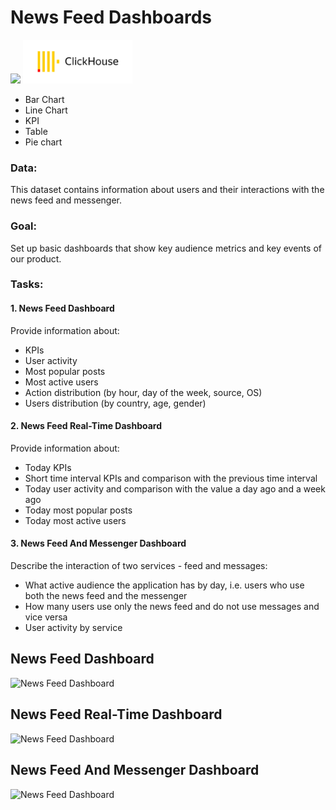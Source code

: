 # News Feed Dashboards 

<div>
  <img src="https://upload.wikimedia.org/wikipedia/commons/6/6f/Superset-logo.svg" height="70"/>
  <img src="https://github.com/apache/superset/blob/master/superset-frontend/src/assets/images/clickhouse.png" height="70"/>
</div>
<p></p>

-	Bar Chart
-	Line Chart
-	KPI
-	Table
-	Pie chart

### Data:
This dataset contains information about users and their interactions with the news feed and messenger.

### Goal:
Set up basic dashboards that show key audience metrics and key events of our product.

### Tasks:
#### 1. News Feed Dashboard  
   Provide information about:
   - KPIs
   - User activity
   - Most popular posts
   - Most active users
   - Action distribution (by hour, day of the week, source, OS)
   - Users distribution (by country, age, gender)

#### 2. News Feed Real-Time Dashboard  
   Provide information about:
   - Today KPIs
   - Short time interval KPIs and comparison with the previous time interval
   - Today user activity and comparison with the value a day ago and a week ago
   - Today most popular posts
   - Today most active users
  
#### 3. News Feed And Messenger Dashboard    
   Describe the interaction of two services - feed and messages:
   - What active audience the application has by day, i.e. users who use both the news feed and the messenger
   - How many users use only the news feed and do not use messages and vice versa
   - User activity by service

## News Feed Dashboard
<div><image src="/Dashboards News Feed/News Feed Dashboard.jpg" alt="News Feed Dashboard"/></div>

## News Feed Real-Time Dashboard
<div><image src="/Dashboards News Feed/News Feed Real-Time Dashboard.jpg" alt="News Feed Dashboard"/></div>

## News Feed And Messenger Dashboard
<div><image src="/Dashboards News Feed/News Feed And Messenger Dashboard.jpg" alt="News Feed Dashboard"/></div>


